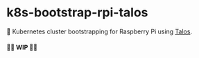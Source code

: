# k8s-bootstrap-rpi-talos
🚀 Kubernetes cluster bootstrapping for Raspberry Pi using [Talos](https://www.talos.dev/).

#### 🚧🚧 WIP 🚧🚧
